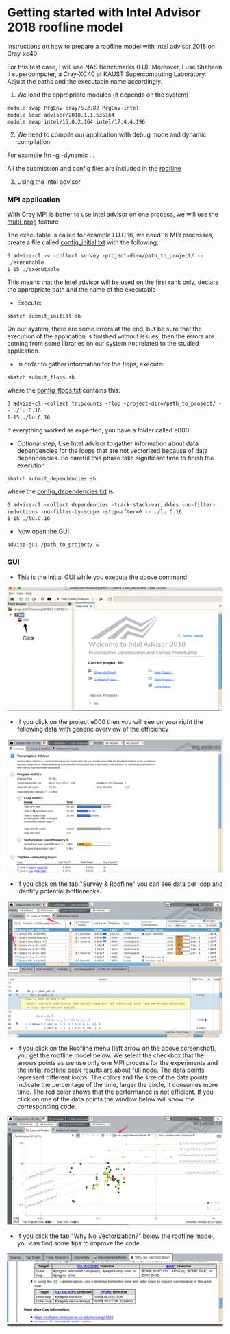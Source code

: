 # Getting started with Intel Advisor 2018 roofline model

Instructions on how to prepare a roofline model with Intel advisor 2018 on Cray-xc40

For this test case, I will use NAS Benchmarks (LU). Moreover, I use Shaheen II supercomputer, a Cray-XC40 at KAUST Supercomputing Laboratory. Adjust the paths and the executable name accordingly.

1. We load the appropriate modules (it depends on the system) 

```
module swap PrgEnv-cray/5.2.82 PrgEnv-intel
module load advisor/2018.1.1.535164 
module swap intel/15.0.2.164 intel/17.4.4.196
```
2. We need to compile our application with debug mode and dynamic compilation

For example 
ftn -g -dynamic ...

All the submission and config files are included in the [roofline](https://github.com/gmarkomanolis/roofline)

3. Using the Intel advisor

### MPI application

With Cray MPI is better to use Intel advisor on one process, we will use the [multi-prog](https://slurm.schedmd.com/srun.html) feature

The executable is called for example LU.C.16, we need 16 MPI processes, create a file called [config_initial.txt](https://github.com/gmarkomanolis/roofline/blob/master/config_initial.txt) with the following:

```
0 advixe-cl -v -collect survey -project-dir=/path_to_project/ -- ./executable
1-15 ./executable
```

This means that the Intel advisor will be used on the first rank only, declare the appropriate path and the name of the executable

* Execute:
 
```
sbatch submit_initial.sh
```
On our system, there are some errors at the end, but be sure that the execution of the application is finished without issues, then the errors are coming from some libraries on our system not related to the studied application.

* In order to gather information for the flops, execute:

```
sbatch submit_flops.sh
```

where the [config_flops.txt](https://github.com/gmarkomanolis/roofline/blob/master/config_flops.txt) contains this:

```
0 advixe-cl -collect tripcounts -flop -project-dir=/path_to_project/ -- ./lu.C.16
1-15 ./lu.C.16
```
If everything worked as expected, you have a folder called e000


* Optional step, Use Intel advisor to gather information about data dependencies for the loops that are not vectorized because of data dependencies. Be careful this phase take significant time to finish the execution
```
sbatch submit_dependencies.sh
```
where the [config_dependencies.txt](https://github.com/gmarkomanolis/roofline/blob/master/config_dependencies.txt) is:

```
0 advixe-cl -collect dependencies -track-stack-variables -no-filter-reductions -no-filter-by-scope -stop-after=0 -- ./lu.C.16
1-15 ./lu.C.16
```

* Now open the GUI
```
advixe-gui /path_to_project/ &
```

### GUI

* This is the initial GUI while you execute the above command

![alt text](/tutorial/roofline_initial.png)

* If you click on the project e000 then you will see on your right the following data with generic overview of the efficiency

![alt text](/tutorial/summary.png)

* If you click on the tab "Survey & Roofline" you can see data per loop and identify potential bottlenecks.

![alt text](/tutorial/survey_roofline.png)

* If you click on the Roofline menu (left arrow on the above screenshot), you get the roofline model below. We select the checkbox that the arrows points as we use only one MPI process for the experiments and the initial roofline peak results are about full node. The data points represent different loops. The colors and the size of the data points indicate the percentage of the time, larger the circle, it consumes more time. The red color shows that the performance is not efficient. If you click on one of the data points the window below will show the corresponding code.

![alt text](/tutorial/roofline_model.png)

* If you click the tab "Why No Vectorization?" below the roofline model, you can find some tips to improve the code

![alt text](/tutorial/recommendations.png)

